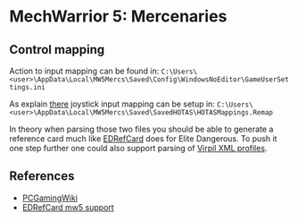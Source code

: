 
# MechWarrior 5: Mercenaries  

## Control mapping

Action to input mapping can be found in:
`C:\Users\<user>\AppData\Local\MW5Mercs\Saved\Config\WindowsNoEditor\GameUserSettings.ini` 

As explain [there](https://static.mw5mercs.com/docs/MW5HotasRemappingDocumentation.pdf) joystick input mapping can be setup in:
`C:\Users\<user>\AppData\Local\MW5Mercs\Saved\SavedHOTAS\HOTASMappings.Remap`

In theory when parsing those two files you should be able to generate a reference card much like [EDRefCard] does for Elite Dangerous. To push it one step further one could also support parsing of [Virpil XML profiles].

## References

- [PCGamingWiki]
- [EDRefCard mw5 support]

[EDRefCard]: https://github.com/richardbuckle/EDRefCard
[Virpil XML profiles]: ../../Virpil/Profiles
[PCGamingWiki]: https://www.pcgamingwiki.com/wiki/MechWarrior_5:_Mercenaries
[EDRefCard mw5 support]: https://github.com/richardbuckle/EDRefCard/issues/40